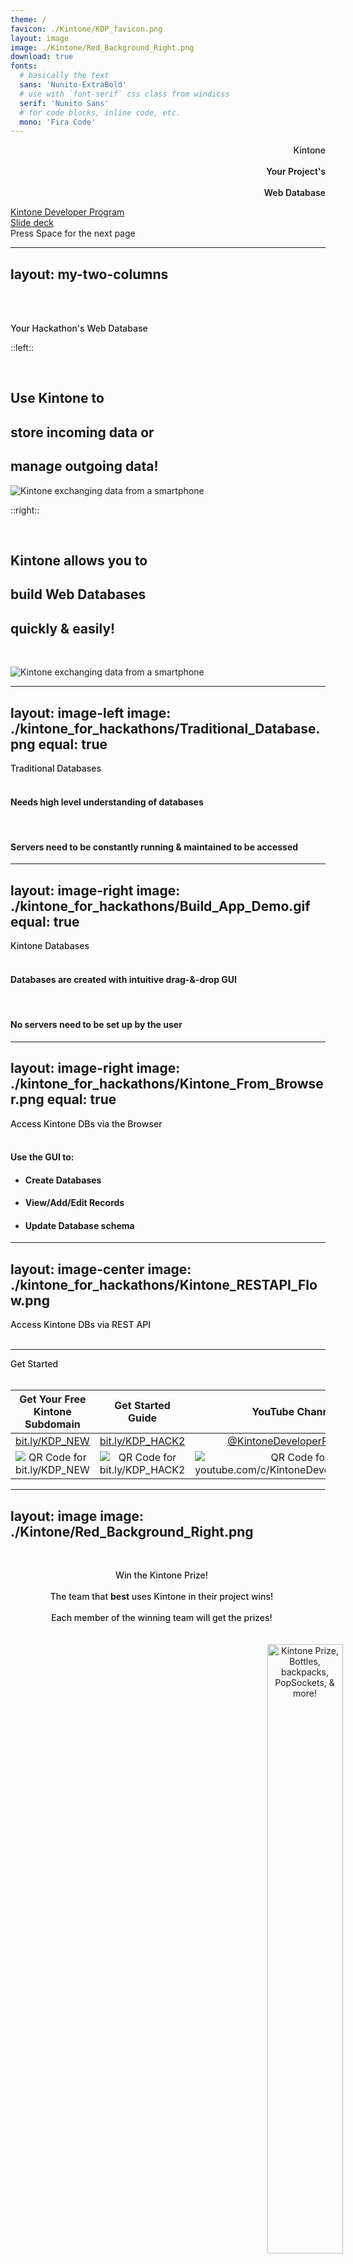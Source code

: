 ```yaml
---
theme: /
favicon: ./Kintone/KDP_favicon.png
layout: image
image: ./Kintone/Red_Background_Right.png
download: true
fonts:
  # basically the text
  sans: 'Nunito-ExtraBold'
  # use with `font-serif` css class from windicss
  serif: 'Nunito Sans'
  # for code blocks, inline code, etc.
  mono: 'Fira Code'
---
```


<div class="mb-4 absolute top-10 left-100" style="text-align:right;">
    <div class="text-7xl text-white text-opacity-100" style="font-weight:500;" >
      Kintone <light-icon icon="settings"/>
    </div>
    <div><br></div>
    <div class="text-7xl text-white text-opacity-100" style="font-weight:600;" >
      Your Project's
    </div>
    <div><br></div>
    <div class="text-7xl text-white text-opacity-100" style="font-weight:600;" >
      Web Database
    </div>
    <div><p></p></div>

  </div>

<div class="absolute bottom-5 right-12">
  <div class="p-1 rounded cursor-pointer hover:bg-white hover:bg-opacity-10 hover:opacity-90 opacity-60 flex justify-center items-center">
    <a
      href="https://kintone.dev/"
      target="_blank"
      alt="Kintone Developer Program"
      class="!hover:text-white">
      Kintone Developer Program  <light-icon icon="book" size="24px"/>
    </a>
  </div>
  <div class="p-1 rounded cursor-pointer hover:bg-white hover:bg-opacity-10 hover:opacity-90 opacity-60 flex justify-center items-center">
    <a
      href="https://ahandsel.github.io/kintone-for-hackathon/"
      target="_blank"
      alt="GitHub"
      class="!hover:text-white">
      Slide deck  <light-icon icon="brand-github" size="24px"/>
    </a>
  </div>
  <span @click="$slidev.nav.next" class="p-1 rounded cursor-pointer hover:bg-white hover:bg-opacity-10 hover:opacity-90 opacity-60 flex justify-center items-center">
    Press Space for the next page  <light-icon icon="arrow-narrow-right" size="24px"/>
  </span>
</div>

<!--
### Slide 1
-->

---
layout: my-two-columns
---

<br><br>

<div class="text-4xl text-primary dark:text-primary top-1" style="font-weight:500;user-select:text;" >
  Your Hackathon's Web Database <i class="light-icon-sitemap"></i>
</div>

::left::

<br>

## Use Kintone to
## **store** incoming data or
## **manage** outgoing data! <i class="light-icon-tools"></i>

![Kintone exchanging data from a smartphone](/kintone_for_hackathons/Kintone_DataExchange.png)

::right::

<br>

## Kintone allows you to
## build **Web Databases**
## quickly & easily! <i class="light-icon-tool"></i>

<br>

![Kintone exchanging data from a smartphone](/kintone_for_hackathons/Fast_Database.png)

<!--
### Slide 2
-->

---
layout: image-left
image: ./kintone_for_hackathons/Traditional_Database.png
equal: true
---

<div class="text-5xl text-primary dark:text-primary top-1" style="font-weight:500;" >
  Traditional Databases <i class="light-icon-mood-sad"></i>
  <br><br>
</div>


#### Needs **high level understanding** of databases

<br>

#### **Servers** need to be **constantly running** & maintained to be accessed

<!--
### Slide 3
-->

---
layout: image-right
image: ./kintone_for_hackathons/Build_App_Demo.gif
equal: true
---

<div class="text-5xl text-primary dark:text-primary top-1" style="font-weight:500;" >
  Kintone Databases <i class="light-icon-mood-happy"></i>
  <br><br>
</div>

#### Databases are created with intuitive **drag-&-drop** GUI

<br>

#### **No servers need** to be set up by the user


<!--
### Slide 4
-->

---
layout: image-right
image: ./kintone_for_hackathons/Kintone_From_Browser.png
equal: true
---

<div class="text-5xl text-primary dark:text-primary top-1" style="font-weight:500;" >
  Access Kintone DBs via the Browser <i class="light-icon-browser"></i>
  <br><br>
</div>

#### Use the GUI to:
* #### Create Databases
* #### View/Add/Edit Records
* #### Update Database schema

<!--
### Slide 5
-->

---
layout: image-center
image: ./kintone_for_hackathons/Kintone_RESTAPI_Flow.png
---

<div class="text-5xl text-primary dark:text-primary top-1" style="font-weight:500;" >
  Access Kintone DBs via REST API <i class="light-icon-server"></i>
  <br><br>
</div>

<!--
### Slide 6
-->

---

<div class="text-3xl text-primary dark:text-primary top-1" style="font-weight:500;" >
  Get Started <i class="light-icon-bolt"></i>
</div>

<br>

<table style="table-layout:fixed; text-align: center;user-select:all;">
  <thead>
    <tr>
      <th style="text-align: center;">Get Your Free Kintone Subdomain</th>
      <th style="text-align: center;">Get Started Guide</th>
      <th style="text-align: center;">YouTube Channel</th>
    </tr>
  </thead>
  <tbody>
    <tr>
      <td width="25%"><a href="https://bit.ly/KDP_NEW">bit.ly/KDP_NEW</a></td>
      <td width="25%"><a href="https://bit.ly/KDP_HACK2">bit.ly/KDP_HACK2</a></td>
      <td width="25%"><a href="https://www.youtube.com/c/KintoneDeveloperProgram">@KintoneDeveloperProgram</a></td>
    </tr>
    <tr>
      <td><img src="/Kintone/QRCode_New_Icon.png" alt="QR Code for bit.ly/KDP_NEW"></td>
      <td><img src="/kintone_for_hackathons/QRCode_Hack2_Icon.png" alt="QR Code for bit.ly/KDP_HACK2"></td>
      <td><img src="/Kintone/QRCode_Video_Icon.png" alt="QR Code for youtube.com/c/KintoneDeveloperProgram"></td>
    </tr>
  </tbody>
</table>

<!--
### Slide 6
-->

---
layout: image
image: ./Kintone/Red_Background_Right.png
---

<div class="mb-4 absolute top-10 left-40" style="text-align:center;margin-right: 20px;">
  <p><br></p>
  <div class="text-7xl text-white text-opacity-100" style="font-weight:500;" >
    Win the Kintone Prize! <light-icon icon="settings"/>
  </div>
  <div class="text-3xl text-white text-opacity-100" style="font-weight:500;" >
    <br>
    The team that <strong>best</strong> uses Kintone in their project wins!
    <br><br>
    Each member of the winning team will get the prizes!
    <br><br>
  </div>
  <div class="left-48">
    <br>
    <img src="/kintone_for_hackathons/Prize.png" alt="Kintone Prize, Bottles, backpacks, PopSockets, & more!" style="width: 50%;display:block;margin-left: 350px;margin-right: auto;">
  </div>
</div>

<!--
### Slide 8
-->

---
layout: basic
---

<div class="text-5xl text-primary dark:text-primary top-1" style="font-weight:500;" >
  Where to get help? <i class="light-icon-help"></i>
</div>

<br>

Here are some resources to help you use Kintone as your project's database!

<br>

<table style="table-layout:fixed; text-align: center;user-select:all;">
  <thead>
    <tr>
      <th style="text-align: center;font-size:20px;">Slack's Kintone Channel</th>
      <th style="text-align: center;font-size:20px;">Kintone Developer Forum</th>
      <th style="text-align: center;font-size:20px;">Mentor Office Hour!</th>
    </tr>
  </thead>
  <tbody>
    <tr>
      <td width="25%" style="font-size:20px;"><a href="https://app.slack.com/client/T03TG34FY4Q/C043601TL6L">#kintone-questions</a></td>
      <td width="25%" style="font-size:20px;"><a href="https://forum.kintone.dev/">forum.kintone.dev</a></td>
      <td width="25%" style="font-size:20px;"><a href="https://drive.google.com/file/d/1VTanH7NjSpea9Baay-s2hOYV_tqDsk0M/view?usp=sharing">Info slides</a></td>
    </tr>
    <tr>
      <td><img src="/kintone_for_hackathons/NASA_Hack_2022_Slack_Icon.png" alt="Screenshot of Kintone Questions Slack Channel"></td>
      <td><img src="/Kintone/QRCode_Forum_Icon.png" alt="QR Code for Kintone Developer Forum"></td>
      <td style="text-align: left;font-size:30px;">
      <p>2x Office Hour</p>
        <li>Sat, Oct 1 - 1 PM </li>
        <li>Sun, Oct 2 - 10 AM</li>
        <br><br>
      </td>
    </tr>
  </tbody>
</table>
